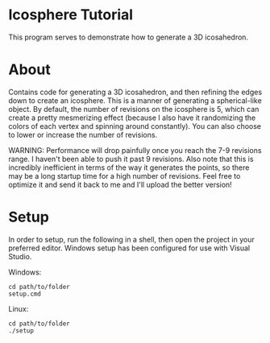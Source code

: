 # Icosphere Tutorial

This program serves to demonstrate how to generate a 3D icosahedron.

# About

Contains code for generating a 3D icosahedron, and then refining the edges down to create an icosphere. This is a manner of generating a spherical-like object. By default, the number of revisions on the icosphere is 5, which can create a pretty mesmerizing effect (because I also have it randomizing the colors of each vertex and spinning around constantly). You can also choose to lower or increase the number of revisions.

WARNING: Performance will drop painfully once you reach the 7-9 revisions range. I haven't been able to push it past 9 revisions. Also note that this is incredibly inefficient in terms of the way it generates the points, so there may be a long startup time for a high number of revisions. Feel free to optimize it and send it back to me and I'll upload the better version!

# Setup

In order to setup, run the following in a shell, then open the project in your preferred editor. Windows setup has been configured for use with Visual Studio.

Windows:
```
cd path/to/folder
setup.cmd
```
Linux:
```
cd path/to/folder
./setup
```
